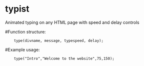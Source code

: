 # typist
Animated typing on any HTML page with speed and delay controls

#Function structure:

		type(divname, message, typespeed, delay);

#Example usage:
  
		type("Intro","Welcome to the website",75,150);
  
 
